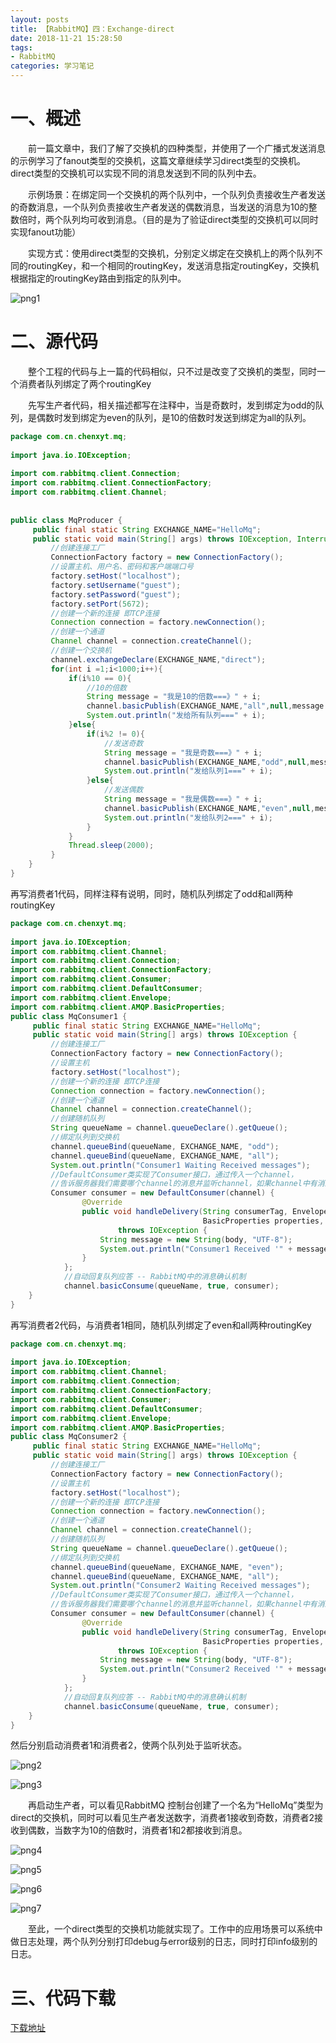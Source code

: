 ```yaml
---
layout: posts
title: 【RabbitMQ】四：Exchange-direct
date: 2018-11-21 15:28:50
tags:
- RabbitMQ
categories: 学习笔记
---
```


# 一、概述

&ensp;&ensp;&ensp;&ensp;前一篇文章中，我们了解了交换机的四种类型，并使用了一个广播式发送消息的示例学习了fanout类型的交换机，这篇文章继续学习direct类型的交换机。direct类型的交换机可以实现不同的消息发送到不同的队列中去。

&ensp;&ensp;&ensp;&ensp;示例场景：在绑定同一个交换机的两个队列中，一个队列负责接收生产者发送的奇数消息，一个队列负责接收生产者发送的偶数消息，当发送的消息为10的整数倍时，两个队列均可收到消息。（目的是为了验证direct类型的交换机可以同时实现fanout功能）

&ensp;&ensp;&ensp;&ensp;实现方式：使用direct类型的交换机，分别定义绑定在交换机上的两个队列不同的routingKey，和一个相同的routingKey，发送消息指定routingKey，交换机根据指定的routingKey路由到指定的队列中。

![png1]([RabbitMQ]四：Exchange-direct/png1.png)

# 二、源代码

&ensp;&ensp;&ensp;&ensp;整个工程的代码与上一篇的代码相似，只不过是改变了交换机的类型，同时一个消费者队列绑定了两个routingKey

&ensp;&ensp;&ensp;&ensp;先写生产者代码，相关描述都写在注释中，当是奇数时，发到绑定为odd的队列，是偶数时发到绑定为even的队列，是10的倍数时发送到绑定为all的队列。

```java
package com.cn.chenxyt.mq;
 
import java.io.IOException;
 
import com.rabbitmq.client.Connection;
import com.rabbitmq.client.ConnectionFactory;
import com.rabbitmq.client.Channel;
 
 
public class MqProducer {
	 public final static String EXCHANGE_NAME="HelloMq";
	 public static void main(String[] args) throws IOException, InterruptedException {
		 //创建连接工厂
		 ConnectionFactory factory = new ConnectionFactory();
		 //设置主机、用户名、密码和客户端端口号
		 factory.setHost("localhost");
		 factory.setUsername("guest");
		 factory.setPassword("guest");
		 factory.setPort(5672);
		 //创建一个新的连接 即TCP连接
		 Connection connection = factory.newConnection();
		 //创建一个通道
		 Channel channel = connection.createChannel();
		 //创建一个交换机
		 channel.exchangeDeclare(EXCHANGE_NAME,"direct");
		 for(int i =1;i<1000;i++){
			 if(i%10 == 0){
				 //10的倍数
				 String message = "我是10的倍数===》" + i;
				 channel.basicPublish(EXCHANGE_NAME,"all",null,message.getBytes("UTF-8"));
				 System.out.println("发给所有队列===" + i);
			 }else{
				 if(i%2 != 0){
					 //发送奇数
					 String message = "我是奇数===》" + i;
					 channel.basicPublish(EXCHANGE_NAME,"odd",null,message.getBytes("UTF-8"));
					 System.out.println("发给队列1===" + i);
				 }else{
					 //发送偶数
					 String message = "我是偶数===》" + i;
					 channel.basicPublish(EXCHANGE_NAME,"even",null,message.getBytes("UTF-8"));
					 System.out.println("发给队列2===" + i);
				 }
			 }
			 Thread.sleep(2000);
		 }
	}
}
```

再写消费者1代码，同样注释有说明，同时，随机队列绑定了odd和all两种routingKey

```java
package com.cn.chenxyt.mq;
 
import java.io.IOException;
import com.rabbitmq.client.Channel;
import com.rabbitmq.client.Connection;
import com.rabbitmq.client.ConnectionFactory;
import com.rabbitmq.client.Consumer;
import com.rabbitmq.client.DefaultConsumer;
import com.rabbitmq.client.Envelope;
import com.rabbitmq.client.AMQP.BasicProperties;
public class MqConsumer1 {
	 public final static String EXCHANGE_NAME="HelloMq";
	 public static void main(String[] args) throws IOException {
		 //创建连接工厂
		 ConnectionFactory factory = new ConnectionFactory();
		 //设置主机
		 factory.setHost("localhost");
		 //创建一个新的连接 即TCP连接
		 Connection connection = factory.newConnection();
		 //创建一个通道
		 Channel channel = connection.createChannel();
		 //创建随机队列
		 String queueName = channel.queueDeclare().getQueue();
		 //绑定队列到交换机
		 channel.queueBind(queueName, EXCHANGE_NAME, "odd");
		 channel.queueBind(queueName, EXCHANGE_NAME, "all");
	     System.out.println("Consumer1 Waiting Received messages");
	     //DefaultConsumer类实现了Consumer接口，通过传入一个channel，
	     //告诉服务器我们需要哪个channel的消息并监听channel，如果channel中有消息，就会执行回调函数handleDelivery
	     Consumer consumer = new DefaultConsumer(channel) {
	            @Override
	            public void handleDelivery(String consumerTag, Envelope envelope,
	                                       BasicProperties properties, byte[] body)
	                    throws IOException {
	                String message = new String(body, "UTF-8");
	                System.out.println("Consumer1 Received '" + message + "'");
	            }
	        };
	        //自动回复队列应答 -- RabbitMQ中的消息确认机制
	        channel.basicConsume(queueName, true, consumer);
	}
}
```

再写消费者2代码，与消费者1相同，随机队列绑定了even和all两种routingKey

```java
package com.cn.chenxyt.mq;
 
import java.io.IOException;
import com.rabbitmq.client.Channel;
import com.rabbitmq.client.Connection;
import com.rabbitmq.client.ConnectionFactory;
import com.rabbitmq.client.Consumer;
import com.rabbitmq.client.DefaultConsumer;
import com.rabbitmq.client.Envelope;
import com.rabbitmq.client.AMQP.BasicProperties;
public class MqConsumer2 {
	 public final static String EXCHANGE_NAME="HelloMq";
	 public static void main(String[] args) throws IOException {
		 //创建连接工厂
		 ConnectionFactory factory = new ConnectionFactory();
		 //设置主机
		 factory.setHost("localhost");
		 //创建一个新的连接 即TCP连接
		 Connection connection = factory.newConnection();
		 //创建一个通道
		 Channel channel = connection.createChannel();
		 //创建随机队列
		 String queueName = channel.queueDeclare().getQueue();
		 //绑定队列到交换机
		 channel.queueBind(queueName, EXCHANGE_NAME, "even");
		 channel.queueBind(queueName, EXCHANGE_NAME, "all");
	     System.out.println("Consumer2 Waiting Received messages");
	     //DefaultConsumer类实现了Consumer接口，通过传入一个channel，
	     //告诉服务器我们需要哪个channel的消息并监听channel，如果channel中有消息，就会执行回调函数handleDelivery
	     Consumer consumer = new DefaultConsumer(channel) {
	            @Override
	            public void handleDelivery(String consumerTag, Envelope envelope,
	                                       BasicProperties properties, byte[] body)
	                    throws IOException {
	                String message = new String(body, "UTF-8");
	                System.out.println("Consumer2 Received '" + message + "'");
	            }
	        };
	        //自动回复队列应答 -- RabbitMQ中的消息确认机制
	        channel.basicConsume(queueName, true, consumer);
	}
}
```

然后分别启动消费者1和消费者2，使两个队列处于监听状态。

![png2]([RabbitMQ]四：Exchange-direct/png2.png)

![png3]([RabbitMQ]四：Exchange-direct/png3.png)

&ensp;&ensp;&ensp;&ensp;再启动生产者，可以看见RabbitMQ 控制台创建了一个名为“HelloMq”类型为direct的交换机，同时可以看见生产者发送数字，消费者1接收到奇数，消费者2接收到偶数，当数字为10的倍数时，消费者1和2都接收到消息。

![png4]([RabbitMQ]四：Exchange-direct/png4.png)

![png5]([RabbitMQ]四：Exchange-direct/png5.png)

![png6]([RabbitMQ]四：Exchange-direct/png6.png)

![png7]([RabbitMQ]四：Exchange-direct/png7.png)

&ensp;&ensp;&ensp;&ensp;至此，一个direct类型的交换机功能就实现了。工作中的应用场景可以系统中做日志处理，两个队列分别打印debug与error级别的日志，同时打印info级别的日志。

# 三、代码下载

[下载地址](<https://pan.baidu.com/s/1kXnCIvd>)